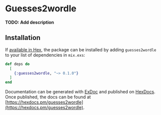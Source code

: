 # Guesses2wordle

**TODO: Add description**

## Installation

If [available in Hex](https://hex.pm/docs/publish), the package can be installed
by adding `guesses2wordle` to your list of dependencies in `mix.exs`:

```elixir
def deps do
  [
    {:guesses2wordle, "~> 0.1.0"}
  ]
end
```

Documentation can be generated with [ExDoc](https://github.com/elixir-lang/ex_doc)
and published on [HexDocs](https://hexdocs.pm). Once published, the docs can
be found at [https://hexdocs.pm/guesses2wordle](https://hexdocs.pm/guesses2wordle).

